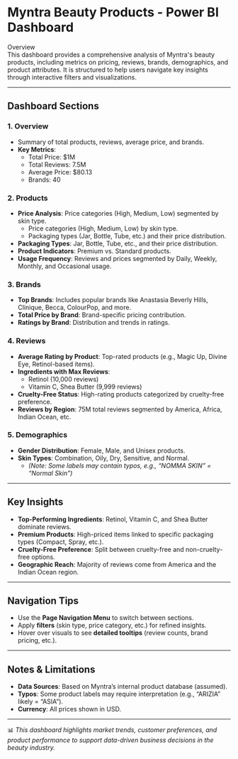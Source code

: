 # Myntra Beauty Products - Power BI Dashboard  

Overview  
This dashboard provides a comprehensive analysis of Myntra's beauty products, including metrics on pricing, reviews, brands, demographics, and product attributes. It is structured to help users navigate key insights through interactive filters and visualizations. 

---

## Dashboard Sections  

### 1. Overview  
- Summary of total products, reviews, average price, and brands.  
- **Key Metrics**:  
  - Total Price: $1M  
  - Total Reviews: 7.5M  
  - Average Price: $80.13  
  - Brands: 40  

### 2. Products  
- **Price Analysis**: Price categories (High, Medium, Low) segmented by skin type.
  - Price categories (High, Medium, Low) by skin type.
  - Packaging types (Jar, Bottle, Tube, etc.) and their price distribution. 
- **Packaging Types**: Jar, Bottle, Tube, etc., and their price distribution.  
- **Product Indicators**: Premium vs. Standard products.  
- **Usage Frequency**: Reviews and prices segmented by Daily, Weekly, Monthly, and Occasional usage.  

### 3. Brands  
- **Top Brands**: Includes popular brands like Anastasia Beverly Hills, Clinique, Becca, ColourPop, and more.  
- **Total Price by Brand**: Brand-specific pricing contribution.  
- **Ratings by Brand**: Distribution and trends in ratings.  

### 4. Reviews  
- **Average Rating by Product**: Top-rated products (e.g., Magic Up, Divine Eye, Retinol-based items).  
- **Ingredients with Max Reviews**:  
  - Retinol (10,000 reviews)  
  - Vitamin C, Shea Butter (9,999 reviews)  
- **Cruelty-Free Status**: High-rating products categorized by cruelty-free preference.  
- **Reviews by Region**: 75M total reviews segmented by America, Africa, Indian Ocean, etc.  

### 5. Demographics  
- **Gender Distribution**: Female, Male, and Unisex products.  
- **Skin Types**: Combination, Oily, Dry, Sensitive, and Normal.  
  - *(Note: Some labels may contain typos, e.g., “NOMMA SKIN” = “Normal Skin”)*  

---

## Key Insights  
- **Top-Performing Ingredients**: Retinol, Vitamin C, and Shea Butter dominate reviews.  
- **Premium Products**: High-priced items linked to specific packaging types (Compact, Spray, etc.).  
- **Cruelty-Free Preference**: Split between cruelty-free and non-cruelty-free options.  
- **Geographic Reach**: Majority of reviews come from America and the Indian Ocean region.  

---

## Navigation Tips  
- Use the **Page Navigation Menu** to switch between sections.  
- Apply **filters** (skin type, price category, etc.) for refined insights.  
- Hover over visuals to see **detailed tooltips** (review counts, brand pricing, etc.).  

---

## Notes & Limitations  
- **Data Sources**: Based on Myntra’s internal product database (assumed).  
- **Typos**: Some product labels may require interpretation (e.g., “ARIZIA” likely = “ASIA”).  
- **Currency**: All prices shown in USD.  

---

📊 *This dashboard highlights market trends, customer preferences, and product performance to support data-driven business decisions in the beauty industry.*  
